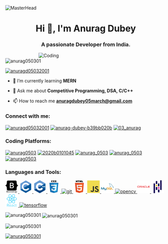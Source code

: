 ![MasterHead](https://i.pinimg.com/originals/0f/25/e4/0f25e4668c1c7740b5ed41835339d67f.gif)
<h1 align="center">Hi 👋, I'm Anurag Dubey</h1>
<h3 align="center">A passionate Developer from India.</h3>
<img align="right" alt="Coding" width="400" src="https://cdn.dribbble.com/users/1162077/screenshots/3848914/programmer.gif">

<p align="left"> <img src="https://komarev.com/ghpvc/?username=anurag050301&label=Profile%20views&color=0e75b6&style=flat" alt="anurag050301" /> </p>

<p align="left"> <a href="https://twitter.com/anuragd05032001" target="blank"><img src="https://img.shields.io/twitter/follow/anuragd05032001?logo=twitter&style=for-the-badge" alt="anuragd05032001" /></a> </p>

- 🌱 I’m currently learning **MERN**

- 💬 Ask me about **Competitive Programming, DSA, C/C++**

- 📫 How to reach me **anuragdubey05march@gmail.com**

<h3 align="left">Connect with me:</h3>
<p align="left">
<a href="https://twitter.com/anuragd05032001" target="blank"><img align="center" src="https://raw.githubusercontent.com/rahuldkjain/github-profile-readme-generator/master/src/images/icons/Social/twitter.svg" alt="anuragd05032001" height="30" width="40" /></a>
<a href="https://linkedin.com/in/anurag-dubey-b39bb020b" target="blank"><img align="center" src="https://raw.githubusercontent.com/rahuldkjain/github-profile-readme-generator/master/src/images/icons/Social/linked-in-alt.svg" alt="anurag-dubey-b39bb020b" height="30" width="40" /></a>
<a href="https://instagram.com/03_anurag" target="blank"><img align="center" src="https://raw.githubusercontent.com/rahuldkjain/github-profile-readme-generator/master/src/images/icons/Social/instagram.svg" alt="03_anurag" height="30" width="40" /></a>
</p>
<h3 align="left">Coding Platforms:</h3>
<p align="left">
<a href="https://www.codechef.com/users/anurag0503" target="blank"><img align="center" src="https://cdn.jsdelivr.net/npm/simple-icons@3.1.0/icons/codechef.svg" alt="anurag0503" height="30" width="40" /></a>
<a href="https://www.hackerrank.com/2020b0101045" target="blank"><img align="center" src="https://raw.githubusercontent.com/rahuldkjain/github-profile-readme-generator/master/src/images/icons/Social/hackerrank.svg" alt="2020b0101045" height="30" width="40" /></a>
<a href="https://codeforces.com/profile/anurag_0503" target="blank"><img align="center" src="https://raw.githubusercontent.com/rahuldkjain/github-profile-readme-generator/master/src/images/icons/Social/codeforces.svg" alt="anurag_0503" height="30" width="40" /></a>
<a href="https://www.leetcode.com/anurag_0503" target="blank"><img align="center" src="https://raw.githubusercontent.com/rahuldkjain/github-profile-readme-generator/master/src/images/icons/Social/leet-code.svg" alt="anurag_0503" height="30" width="40" /></a>
<a href="https://auth.geeksforgeeks.org/user/anurag0503" target="blank"><img align="center" src="https://raw.githubusercontent.com/rahuldkjain/github-profile-readme-generator/master/src/images/icons/Social/geeks-for-geeks.svg" alt="anurag0503" height="30" width="40" /></a>
</p>

<h3 align="left">Languages and Tools:</h3>
<p align="left"> <a href="https://getbootstrap.com" target="_blank" rel="noreferrer"> <img src="https://raw.githubusercontent.com/devicons/devicon/master/icons/bootstrap/bootstrap-plain-wordmark.svg" alt="bootstrap" width="40" height="40"/> </a> <a href="https://www.cprogramming.com/" target="_blank" rel="noreferrer"> <img src="https://raw.githubusercontent.com/devicons/devicon/master/icons/c/c-original.svg" alt="c" width="40" height="40"/> </a> <a href="https://www.w3schools.com/cpp/" target="_blank" rel="noreferrer"> <img src="https://raw.githubusercontent.com/devicons/devicon/master/icons/cplusplus/cplusplus-original.svg" alt="cplusplus" width="40" height="40"/> </a> <a href="https://www.w3schools.com/css/" target="_blank" rel="noreferrer"> <img src="https://raw.githubusercontent.com/devicons/devicon/master/icons/css3/css3-original-wordmark.svg" alt="css3" width="40" height="40"/> </a> <a href="https://git-scm.com/" target="_blank" rel="noreferrer"> <img src="https://www.vectorlogo.zone/logos/git-scm/git-scm-icon.svg" alt="git" width="40" height="40"/> </a> <a href="https://www.w3.org/html/" target="_blank" rel="noreferrer"> <img src="https://raw.githubusercontent.com/devicons/devicon/master/icons/html5/html5-original-wordmark.svg" alt="html5" width="40" height="40"/> </a> <a href="https://developer.mozilla.org/en-US/docs/Web/JavaScript" target="_blank" rel="noreferrer"> <img src="https://raw.githubusercontent.com/devicons/devicon/master/icons/javascript/javascript-original.svg" alt="javascript" width="40" height="40"/> </a> <a href="https://www.mysql.com/" target="_blank" rel="noreferrer"> <img src="https://raw.githubusercontent.com/devicons/devicon/master/icons/mysql/mysql-original-wordmark.svg" alt="mysql" width="40" height="40"/> </a> <a href="https://opencv.org/" target="_blank" rel="noreferrer"> <img src="https://www.vectorlogo.zone/logos/opencv/opencv-icon.svg" alt="opencv" width="40" height="40"/> </a> <a href="https://www.oracle.com/" target="_blank" rel="noreferrer"> <img src="https://raw.githubusercontent.com/devicons/devicon/master/icons/oracle/oracle-original.svg" alt="oracle" width="40" height="40"/> </a> <a href="https://pandas.pydata.org/" target="_blank" rel="noreferrer"> <img src="https://raw.githubusercontent.com/devicons/devicon/2ae2a900d2f041da66e950e4d48052658d850630/icons/pandas/pandas-original.svg" alt="pandas" width="40" height="40"/> </a> <a href="https://reactjs.org/" target="_blank" rel="noreferrer"> <img src="https://raw.githubusercontent.com/devicons/devicon/master/icons/react/react-original-wordmark.svg" alt="react" width="40" height="40"/> </a> <a href="https://www.tensorflow.org" target="_blank" rel="noreferrer"> <img src="https://www.vectorlogo.zone/logos/tensorflow/tensorflow-icon.svg" alt="tensorflow" width="40" height="40"/> </a> </p>

<p><img align="left" src="https://github-readme-stats.vercel.app/api/top-langs?username=anurag050301&show_icons=true&locale=en&layout=compact" alt="anurag050301" /></p>

<p>&nbsp;<img align="center" src="https://github-readme-stats.vercel.app/api?username=anurag050301&show_icons=true&locale=en" alt="anurag050301" /></p>

<p><img align="center" src="https://github-readme-streak-stats.herokuapp.com/?user=anurag050301&" alt="anurag050301" /></p>

<p align="left"> <a href="https://github.com/ryo-ma/github-profile-trophy"><img src="https://github-profile-trophy.vercel.app/?username=anurag050301" alt="anurag050301" /></a> </p>
